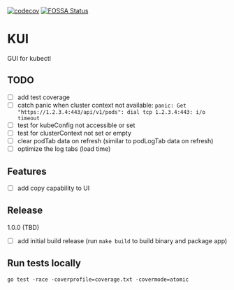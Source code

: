 [![codecov](https://codecov.io/gh/michaeljsaenz/kui/branch/main/graph/badge.svg?token=FF4ZXBZCBC)](https://codecov.io/gh/michaeljsaenz/kui)
[![FOSSA Status](https://app.fossa.com/api/projects/git%2Bgithub.com%2Fmichaeljsaenz%2Fkui.svg?type=shield)](https://app.fossa.com/projects/git%2Bgithub.com%2Fmichaeljsaenz%2Fkui?ref=badge_shield)

# KUI
GUI for kubectl


## TODO
- [ ] add test coverage
- [ ] catch panic when cluster context not available: `panic: Get "https://1.2.3.4:443/api/v1/pods": dial tcp 1.2.3.4:443: i/o timeout`
- [ ] test for kubeConfig not accessible or set
- [ ] test for clusterContext not set or empty
- [ ] clear podTab data on refresh (similar to podLogTab data on refresh)
- [ ] optimize the log tabs (load time)

## Features
- [ ]  add copy capability to UI

## Release
1.0.0 (TBD)

- [ ] add initial build release (run `make build` to build binary and package app)

## Run tests locally
```
go test -race -coverprofile=coverage.txt -covermode=atomic
```
